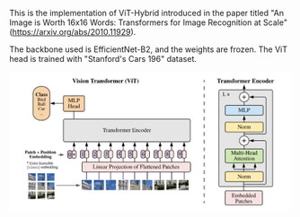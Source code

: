 This is the implementation of ViT-Hybrid introduced in the paper titled "An Image is Worth 16x16 Words: Transformers for Image Recognition at Scale" (https://arxiv.org/abs/2010.11929).

The backbone used is EfficientNet-B2, and the weights are frozen. The ViT head is trained with "Stanford's Cars 196" dataset.

![Alt text](ViT.png?raw=true "Image")
